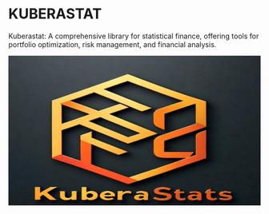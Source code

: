 # KUBERASTAT
Kuberastat: A comprehensive library for statistical finance, offering tools for portfolio optimization, risk management, and financial analysis.
<p align="center">
<img src="https://github.com/Amitkupadhyay0/KUBERASTAT/blob/main/Other_files/Logo_kubera_stats.jpeg" width="700" height="300">
</p>
